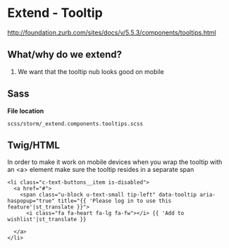 # Extend - Tooltip

http://foundation.zurb.com/sites/docs/v/5.5.3/components/tooltips.html

## What/why do we extend?

1. We want that the tooltip nub looks good on mobile

## Sass

**File location**

``` 
scss/storm/_extend.components.tooltips.scss
```

## Twig/HTML

In order to make it work on mobile devices when you wrap the tooltip with an \<a\> element make sure the tooltip resides in a separate span

``` 
<li class="c-text-buttons__item is-disabled">
  <a href="#">
    <span class="u-block u-text-small tip-left" data-tooltip aria-haspopup="true" title="{{ 'Please log in to use this feature'|st_translate }}">
      <i class="fa fa-heart fa-lg fa-fw"></i> {{ 'Add to wishlist'|st_translate }}
    
  </a>
</li>
```
